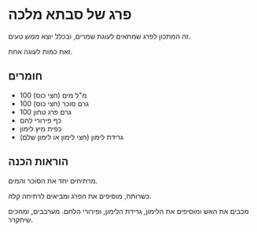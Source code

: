 # פרג של סבתא מלכה

זה המתכון לפרג שמתאים לעוגת שמרים, ובכלל יוצא _ממש_ טעים.

זאת כמות לעוגה אחת.



## חומרים

- 100 מ"ל מים (חצי כוס)
- 100 גרם סוכר (חצי כוס)
- 100 גרם פרג טחון
- כף פירורי לחם
- כפית מיץ לימון
- גרידת לימון (חצי לימון או לימון שלם)

## הוראות הכנה

מרתיחים יחד את הסוכר והמים.

כשרותח, מוסיפים את הפרג ומביאים לרתיחה קלה.

מכבים את האש ומוסיפים את הלימון, גרידת הלימון, ופירורי הלחם. מערבבים, ומחכים שיתקרר.